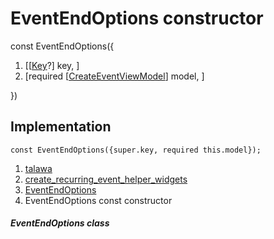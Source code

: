 
<div>

# EventEndOptions constructor

</div>


const EventEndOptions({

1.  [[[Key](https://api.flutter.dev/flutter/foundation/Key-class.html)?]
    key, ]
2.  [required
    [[CreateEventViewModel](../../view_model_after_auth_view_models_event_view_models_create_event_view_model/CreateEventViewModel-class.html)]
    model, ]

})



## Implementation

``` language-dart
const EventEndOptions({super.key, required this.model});
```







1.  [talawa](../../index.html)
2.  [create_recurring_event_helper_widgets](../../widgets_create_recurring_event_helper_widgets/)
3.  [EventEndOptions](../../widgets_create_recurring_event_helper_widgets/EventEndOptions-class.html)
4.  EventEndOptions const constructor

##### EventEndOptions class







